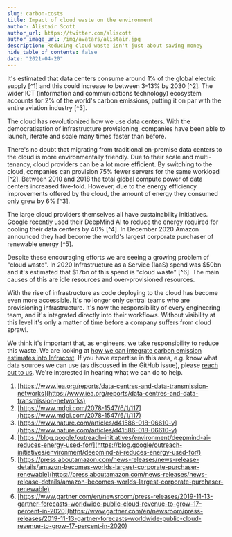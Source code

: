 ```yaml
---
slug: carbon-costs
title: Impact of cloud waste on the environment
author: Alistair Scott
author_url: https://twitter.com/aliscott
author_image_url: /img/avatars/alistair.jpg
description: Reducing cloud waste isn't just about saving money
hide_table_of_contents: false
date: "2021-04-20"
---
```


It's estimated that data centers consume around 1% of the global electric supply [^1] and this could increase to between 3-13% by 2030 [^2]. The wider ICT (information and communications technology) ecosystem accounts for 2% of the world's carbon emissions, putting it on par with the entire aviation industry [^3].

<!--truncate-->

The cloud has revolutionized how we use data centers. With the democratisation of infrastructure provisioning, companies have been able to launch, iterate and scale many times faster than before.

There's no doubt that migrating from traditional on-premise data centers to the cloud is more environmentally friendly. Due to their scale and multi-tenancy, cloud providers can be a lot more efficient. By switching to the cloud, companies can provision 75% fewer servers for the same workload [^2]. Between 2010 and 2018 the total global compute power of data centers increased five-fold. However, due to the energy efficiency improvements offered by the cloud, the amount of energy they consumed only grew by 6% [^3].

The large cloud providers themselves all have sustainability initiatives. Google recently used their DeepMind AI to reduce the energy required for cooling their data centers by 40% [^4]. In December 2020 Amazon announced they had become the world's largest corporate purchaser of renewable energy [^5].

Despite these encouraging efforts we are seeing a growing problem of "cloud waste". In 2020 Infrastructure as a Service (IaaS) spend was $50bn and it's estimated that $17bn of this spend is "cloud waste" [^6]. The main causes of this are idle resources and over-provisioned resources.

With the rise of infrastructure as code deploying to the cloud has become even more accessible. It's no longer only central teams who are provisioning infrastructure. It's now the responsibility of every engineering team, and it's integrated directly into their workflows. Without visibility at this level it's only a matter of time before a company suffers from cloud sprawl.

We think it's important that, as engineers, we take responsibility to reduce this waste. We are looking at [how we can integrate carbon emission estimates into Infracost](https://github.com/infracost/infracost/issues/86). If you have expertise in this area, e.g. know what data sources we can use (as discussed in the GitHub issue), please [reach out to us](https://www.infracost.io/community-chat). We're interested in hearing what we can do to help.

1. [https://www.iea.org/reports/data-centres-and-data-transmission-networks](https://www.iea.org/reports/data-centres-and-data-transmission-networks)
2. [https://www.mdpi.com/2078-1547/6/1/117](https://www.mdpi.com/2078-1547/6/1/117)
3. [https://www.nature.com/articles/d41586-018-06610-y](https://www.nature.com/articles/d41586-018-06610-y)
4. [https://blog.google/outreach-initiatives/environment/deepmind-ai-reduces-energy-used-for/](https://blog.google/outreach-initiatives/environment/deepmind-ai-reduces-energy-used-for/)
5. [https://press.aboutamazon.com/news-releases/news-release-details/amazon-becomes-worlds-largest-corporate-purchaser-renewable](https://press.aboutamazon.com/news-releases/news-release-details/amazon-becomes-worlds-largest-corporate-purchaser-renewable)
6. [https://www.gartner.com/en/newsroom/press-releases/2019-11-13-gartner-forecasts-worldwide-public-cloud-revenue-to-grow-17-percent-in-2020](https://www.gartner.com/en/newsroom/press-releases/2019-11-13-gartner-forecasts-worldwide-public-cloud-revenue-to-grow-17-percent-in-2020)
